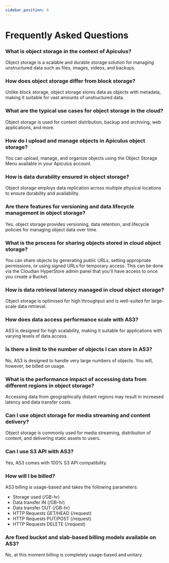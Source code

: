 ```yaml
---
sidebar_position: 4
---
```

# Frequently Asked Questions

### What is object storage in the context of Apiculus?
Object storage is a scalable and durable storage solution for managing unstructured data such as files, images, videos, and backups.

### How does object storage differ from block storage?
Unlike block storage, object storage stores data as objects with metadata, making it suitable for vast amounts of unstructured data.

### What are the typical use cases for object storage in the cloud?
Object storage is used for content distribution, backup and archiving, web applications, and more.

### How do I upload and manage objects in Apiculus object storage?
You can upload, manage, and organize objects using the Object Storage Menu available in your Apiculus account.

### How is data durability ensured in object storage?
Object storage employs data replication across multiple physical locations to ensure durability and availability.

### Are there features for versioning and data lifecycle management in object storage?
Yes, object storage provides versioning, data retention, and lifecycle policies for managing object data over time.

### What is the process for sharing objects stored in cloud object storage?
You can share objects by generating public URLs, setting appropriate permissions, or using signed URLs for temporary access. This can be done via the Cloudian HyperStore admin panel that you'll have access to once you create a Bucket.

### How is data retrieval latency managed in cloud object storage?
Object storage is optimised for high throughput and is well-suited for large-scale data retrieval.

### How does data access performance scale with AS3?
AS3 is designed for high scalability, making it suitable for applications with varying levels of data access.

### Is there a limit to the number of objects I can store in AS3?
No, AS3 is designed to handle very large numbers of objects. You will, however, be billed on usage.

### What is the performance impact of accessing data from different regions in object storage? 
Accessing data from geographically distant regions may result in increased latency and data transfer costs.

### Can I use object storage for media streaming and content delivery?
Object storage is commonly used for media streaming, distribution of content, and delivering static assets to users.

### Can I use S3 API with AS3?
Yes, AS3 comes with 100% S3 API compatibility.

### How will I be billed?
AS3 billing is usage-based and takes the following parameters:

- Storage used (/GB-hr)
- Data transfer IN (/GB-hr)
- Data transfer OUT (/GB-hr)
- HTTP Requests GET/HEAD (/request)
- HTTP Requests PUT/POST (/request)
- HTTP Requests DELETE (/request)

### Are fixed bucket and slab-based billing models available on AS3?
No, at this moment billing is completely usage-based and unitary.
